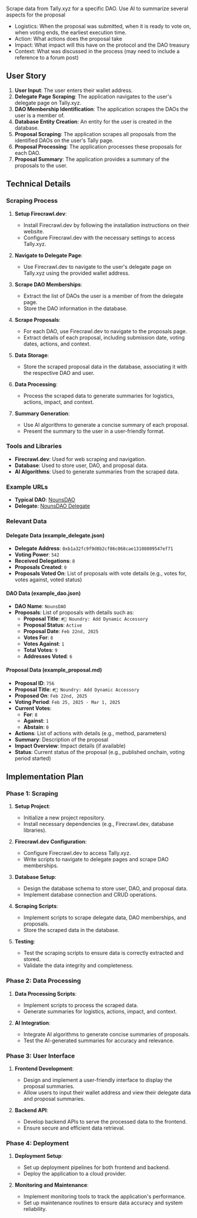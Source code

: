 Scrape data from Tally.xyz for a specific DAO.
Use AI to summarize several aspects for the proposal

- Logistics: When the proposal was submitted, when it is ready to vote on, when voting ends, the earliest execution time.
- Action: What actions does the proposal take
- Impact: What impact will this have on the protocol and the DAO treasury
- Context: What was discussed in the process (may need to include a reference to a forum post)

## User Story

1. **User Input**: The user enters their wallet address.
2. **Delegate Page Scraping**: The application navigates to the user's delegate page on Tally.xyz.
3. **DAO Membership Identification**: The application scrapes the DAOs the user is a member of.
4. **Database Entity Creation**: An entity for the user is created in the database.
5. **Proposal Scraping**: The application scrapes all proposals from the identified DAOs on the user's Tally page.
6. **Proposal Processing**: The application processes these proposals for each DAO.
7. **Proposal Summary**: The application provides a summary of the proposals to the user.

## Technical Details

### Scraping Process

1. **Setup Firecrawl.dev**:

   - Install Firecrawl.dev by following the installation instructions on their website.
   - Configure Firecrawl.dev with the necessary settings to access Tally.xyz.

2. **Navigate to Delegate Page**:

   - Use Firecrawl.dev to navigate to the user's delegate page on Tally.xyz using the provided wallet address.

3. **Scrape DAO Memberships**:

   - Extract the list of DAOs the user is a member of from the delegate page.
   - Store the DAO information in the database.

4. **Scrape Proposals**:

   - For each DAO, use Firecrawl.dev to navigate to the proposals page.
   - Extract details of each proposal, including submission date, voting dates, actions, and context.

5. **Data Storage**:

   - Store the scraped proposal data in the database, associating it with the respective DAO and user.

6. **Data Processing**:

   - Process the scraped data to generate summaries for logistics, actions, impact, and context.

7. **Summary Generation**:
   - Use AI algorithms to generate a concise summary of each proposal.
   - Present the summary to the user in a user-friendly format.

### Tools and Libraries

- **Firecrawl.dev**: Used for web scraping and navigation.
- **Database**: Used to store user, DAO, and proposal data.
- **AI Algorithms**: Used to generate summaries from the scraped data.

### Example URLs

- **Typical DAO**: [NounsDAO](https://www.tally.xyz/gov/nounsdao/proposals)
- **Delegate**: [NounsDAO Delegate](https://www.tally.xyz/gov/nounsdao/delegate/0xb1a32fc9f9d8b2cf86c068cae13108809547ef71)

### Relevant Data

#### Delegate Data (example_delegate.json)

- **Delegate Address**: `0xb1a32fc9f9d8b2cf86c068cae13108809547ef71`
- **Voting Power**: `542`
- **Received Delegations**: `8`
- **Proposals Created**: `0`
- **Proposals Voted On**: List of proposals with vote details (e.g., votes for, votes against, voted status)

#### DAO Data (example_dao.json)

- **DAO Name**: `NounsDAO`
- **Proposals**: List of proposals with details such as:
  - **Proposal Title**: `#🎨 Noundry: Add Dynamic Accessory`
  - **Proposal Status**: `Active`
  - **Proposal Date**: `Feb 22nd, 2025`
  - **Votes For**: `8`
  - **Votes Against**: `1`
  - **Total Votes**: `9`
  - **Addresses Voted**: `6`

#### Proposal Data (example_proposal.md)

- **Proposal ID**: `756`
- **Proposal Title**: `#🎨 Noundry: Add Dynamic Accessory`
- **Proposed On**: `Feb 22nd, 2025`
- **Voting Period**: `Feb 25, 2025 - Mar 1, 2025`
- **Current Votes**:
  - **For**: `8`
  - **Against**: `1`
  - **Abstain**: `0`
- **Actions**: List of actions with details (e.g., method, parameters)
- **Summary**: Description of the proposal
- **Impact Overview**: Impact details (if available)
- **Status**: Current status of the proposal (e.g., published onchain, voting period started)

## Implementation Plan

### Phase 1: Scraping

1. **Setup Project**:
   - Initialize a new project repository.
   - Install necessary dependencies (e.g., Firecrawl.dev, database libraries).

2. **Firecrawl.dev Configuration**:
   - Configure Firecrawl.dev to access Tally.xyz.
   - Write scripts to navigate to delegate pages and scrape DAO memberships.

3. **Database Setup**:
   - Design the database schema to store user, DAO, and proposal data.
   - Implement database connection and CRUD operations.

4. **Scraping Scripts**:
   - Implement scripts to scrape delegate data, DAO memberships, and proposals.
   - Store the scraped data in the database.

5. **Testing**:
   - Test the scraping scripts to ensure data is correctly extracted and stored.
   - Validate the data integrity and completeness.

### Phase 2: Data Processing

1. **Data Processing Scripts**:
   - Implement scripts to process the scraped data.
   - Generate summaries for logistics, actions, impact, and context.

2. **AI Integration**:
   - Integrate AI algorithms to generate concise summaries of proposals.
   - Test the AI-generated summaries for accuracy and relevance.

### Phase 3: User Interface

1. **Frontend Development**:
   - Design and implement a user-friendly interface to display the proposal summaries.
   - Allow users to input their wallet address and view their delegate data and proposal summaries.

2. **Backend API**:
   - Develop backend APIs to serve the processed data to the frontend.
   - Ensure secure and efficient data retrieval.

### Phase 4: Deployment

1. **Deployment Setup**:
   - Set up deployment pipelines for both frontend and backend.
   - Deploy the application to a cloud provider.

2. **Monitoring and Maintenance**:
   - Implement monitoring tools to track the application's performance.
   - Set up maintenance routines to ensure data accuracy and system reliability.
